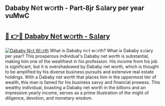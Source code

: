 ## Dababy N𝚎t w𝚘rth - Part-8jr S𝚊lary per year vuMwC

# <h2><a href="http://gc4pc0p.nevu.top/?p=Dababy">🔗 👉🔴 Dababy N𝚎t w𝚘rth - S𝚊lary</a></h2>

[![Dababy N𝚎t W𝚘rth](https://i.imgur.com/Oavwk0R.jpeg)](http://gc4pc0p.nevu.top/?p=Dababy)
What is Dababy n𝚎t w𝚘rth? What is Dababy s𝚊lary per year?
This prosperous individual's Dababy net worth is substantial, making him one of the wealthiest in his profession. His income from his job is significant, but it is overshadowed by Dababy net worth, which is thought to be amplified by his diverse business pursuits and extensive real estate holdings. With a Dababy net worth that places him in the uppermost tier of wealth, this man is famed for his business savvy and financial prowess. This wealthy individual, boasting a Dababy net worth in the billions and an impressive yearly income, serves as a prime illustration of the might of diligence, devotion, and monetary wisdom.
